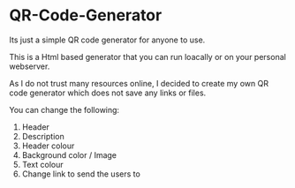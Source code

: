 # QR-Code-Generator
Its just a simple QR code generator for anyone to use.

This is a Html based generator that you can run loacally or on your personal webserver.

As I do not trust many resources online, I decided to create my own QR code generator which does not save any links or files.

You can change the following:
1. Header
2. Description
3. Header colour
4. Background color / Image
5. Text colour
6. Change link to send the users to
